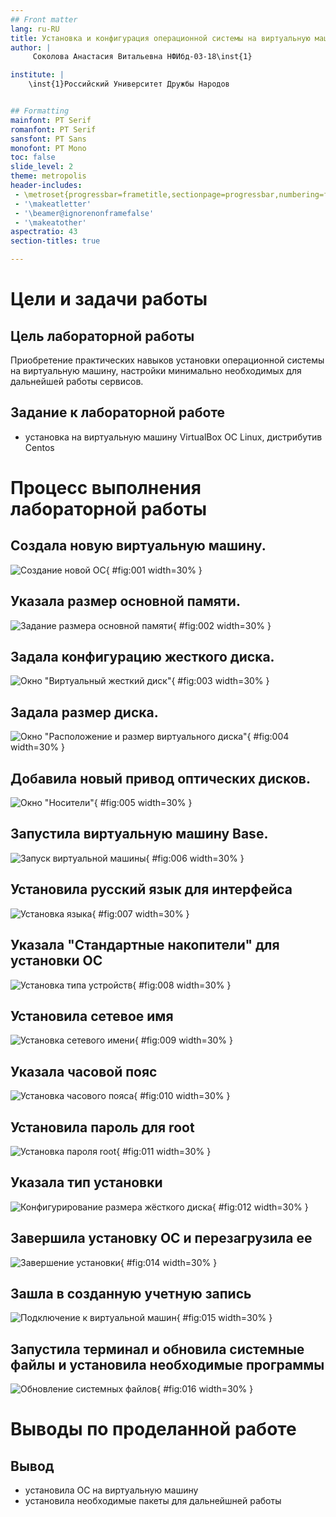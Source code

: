```yaml
---
## Front matter
lang: ru-RU
title: Установка и конфигурация операционной системы на виртуальную машину
author: |
	 Соколова Анастасия Витальевна НФИбд-03-18\inst{1}

institute: |
	\inst{1}Российский Университет Дружбы Народов


## Formatting
mainfont: PT Serif
romanfont: PT Serif
sansfont: PT Sans
monofont: PT Mono
toc: false
slide_level: 2
theme: metropolis
header-includes: 
 - \metroset{progressbar=frametitle,sectionpage=progressbar,numbering=fraction}
 - '\makeatletter'
 - '\beamer@ignorenonframefalse'
 - '\makeatother'
aspectratio: 43
section-titles: true

---
```


# Цели и задачи работы

## Цель лабораторной работы

Приобретение практических навыков установки операционной системы на виртуальную машину, настройки минимально необходимых для
дальнейшей работы сервисов.

## Задание к лабораторной работе

- установка на виртуальную машину VirtualBox ОС Linux, дистрибутив Centos

# Процесс выполнения лабораторной работы

## Создала новую виртуальную машину.

![Создание новой ОС](image/1.jpg){ #fig:001 width=30% }

## Указала размер основной памяти.

![Задание размера основной памяти](image/2.jpg){ #fig:002 width=30% }

## Задала конфигурацию жесткого диска.

![Окно "Виртуальный жесткий диск"](image/3.jpg){ #fig:003 width=30% }

## Задала размер диска.

![Окно "Расположение и размер виртуального диска"](image/4.jpg){ #fig:004 width=30% }

## Добавила новый привод оптических дисков.

![ Окно "Носители"](image/5.jpg){ #fig:005 width=30% }

## Запустила виртуальную машину Base.

![Запуск виртуальной машины](image/6.jpg){ #fig:006 width=30% }

## Установила русский язык для интерфейса

![Установка языка](image/7.jpg){ #fig:007 width=30% }

## Указала "Стандартные накопители" для установки ОС 

![Установка типа устройств](image/8.jpg){ #fig:008 width=30% }

## Установила сетевое имя

![Установка сетевого имени](image/9.jpg){ #fig:009 width=30% }

## Указала часовой пояс

![Установка часового пояса](image/10.jpg){ #fig:010 width=30% }

## Установила пароль для root

![Установка пароля root](image/11.jpg){ #fig:011 width=30% }

## Указала тип установки

![Конфигурирование размера жёсткого диска](image/12.jpg){ #fig:012 width=30% }

## Завершила установку ОС и перезагрузила ее

![Завершение установки](image/14.jpg){ #fig:014 width=30% }

## Зашла в созданную учетную запись

![Подключение к виртуальной машин](image/15.jpg){ #fig:015 width=30% }

## Запустила терминал и обновила системные файлы и установила необходимые программы

![Обновление системных файлов](image/16.jpg){ #fig:016 width=30% }

# Выводы по проделанной работе

## Вывод

- установила ОС на виртуальную машину
- установила необходимые пакеты для дальнейшней работы